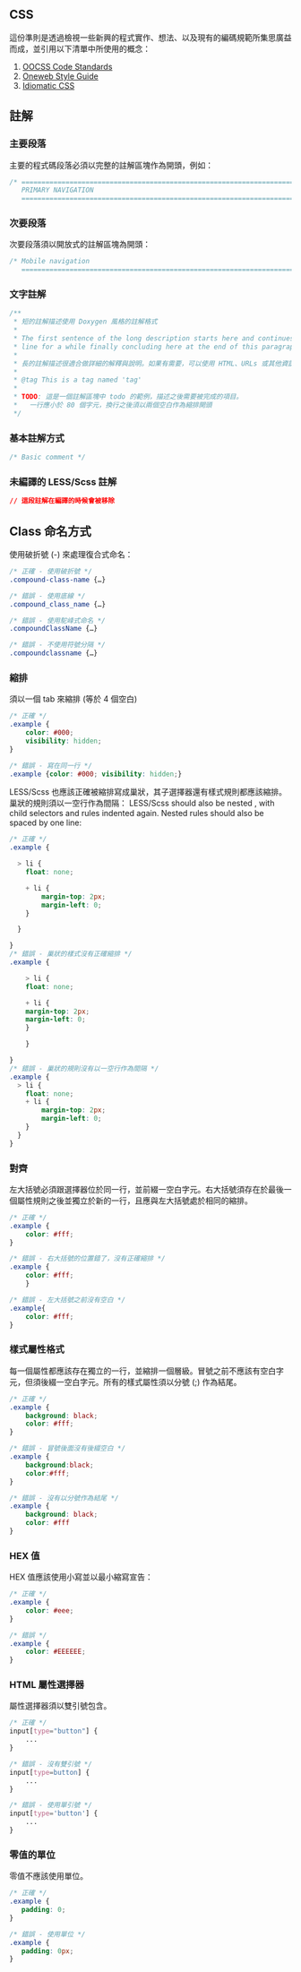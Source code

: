 ## CSS
這份準則是透過檢視一些新興的程式實作、想法、以及現有的編碼規範所集思廣益而成，並引用以下清單中所使用的概念：

1. [OOCSS Code Standards](https://github.com/stubbornella/oocss-code-standards)
2. [Oneweb Style Guide](https://github.com/nternetinspired/OneWeb/blob/master/STYLEGUIDE.md)
3. [Idiomatic CSS](https://github.com/necolas/idiomatic-css)


## 註解

### 主要段落
主要的程式碼段落必須以完整的註解區塊作為開頭，例如：

```css
/* ==========================================================================
   PRIMARY NAVIGATION
   ========================================================================== */
```

### 次要段落
次要段落須以開放式的註解區塊為開頭：

```css
/* Mobile navigation
   ========================================================================== */
```

### 文字註解
```css
/**
 * 短的註解描述使用 Doxygen 風格的註解格式
 *
 * The first sentence of the long description starts here and continues on this
 * line for a while finally concluding here at the end of this paragraph.
 *
 * 長的註解描述很適合做詳細的解釋與說明。如果有需要，可以使用 HTML、URLs 或其他資訊作為範例。
 *
 * @tag This is a tag named 'tag'
 *
 * TODO: 這是一個註解區塊中 todo 的範例，描述之後需要被完成的項目。
 *   一行應小於 80 個字元，換行之後須以兩個空白作為縮排開頭
 */
 ```

### 基本註解方式
```css
/* Basic comment */
```

### 未編譯的 LESS/Scss 註解
```css
// 這段註解在編譯的時候會被移除
```

## Class 命名方式
使用破折號 (-) 來處理復合式命名：

```css
/* 正確 - 使用破折號 */
.compound-class-name {…}

/* 錯誤 - 使用底線 */
.compound_class_name {…}

/* 錯誤 - 使用駝峰式命名 */
.compoundClassName {…}

/* 錯誤 - 不使用符號分隔 */
.compoundclassname {…}
```

### 縮排
須以一個 tab 來縮排 (等於 4 個空白)

```css
/* 正確 */
.example {
	color: #000;
	visibility: hidden;
}

/* 錯誤 - 寫在同一行 */
.example {color: #000; visibility: hidden;}
```

LESS/Scss 也應該正確被縮排寫成巢狀，其子選擇器還有樣式規則都應該縮排。巢狀的規則須以一空行作為間隔：
LESS/Scss should also be nested , with child selectors and rules indented again. Nested rules should also be spaced by one line:

```css
/* 正確 */
.example {

  > li {
    float: none;

	+ li {
		margin-top: 2px;
		margin-left: 0;
	}

  }

}
/* 錯誤 - 巢狀的樣式沒有正確縮排 */
.example {

	> li {
	float: none;

	+ li {
	margin-top: 2px;
	margin-left: 0;
	}

	}

}
/* 錯誤 - 巢狀的規則沒有以一空行作為間隔 */
.example {
  > li {
    float: none;
	+ li {
		margin-top: 2px;
		margin-left: 0;
	}
  }
}
```

### 對齊
左大括號必須跟選擇器位於同一行，並前綴一空白字元。右大括號須存在於最後一個屬性規則之後並獨立於新的一行，且應與左大括號處於相同的縮排。

```css
/* 正確 */
.example {
    color: #fff;
}

/* 錯誤 - 右大括號的位置錯了，沒有正確縮排 */
.example {
    color: #fff;
    }

/* 錯誤 - 左大括號之前沒有空白 */
.example{
    color: #fff;
}
```

### 樣式屬性格式
每一個屬性都應該存在獨立的一行，並縮排一個層級。冒號之前不應該有空白字元，但須後綴一空白字元。所有的樣式屬性須以分號 (;) 作為結尾。

```css
/* 正確 */
.example {
    background: black;
    color: #fff;
}

/* 錯誤 - 冒號後面沒有後綴空白 */
.example {
    background:black;
    color:#fff;
}

/* 錯誤 - 沒有以分號作為結尾 */
.example {
    background: black;
    color: #fff
}
```

### HEX 值
HEX 值應該使用小寫並以最小縮寫宣告：

```css
/* 正確 */
.example {
    color: #eee;
}

/* 錯誤 */
.example {
    color: #EEEEEE;
}
```

### HTML 屬性選擇器
屬性選擇器須以雙引號包含。

```css
/* 正確 */
input[type="button"] {
    ...
}

/* 錯誤 - 沒有雙引號 */
input[type=button] {
    ...
}

/* 錯誤 - 使用單引號 */
input[type='button'] {
    ...
}
```

### 零值的單位
零值不應該使用單位。

```css
/* 正確 */
.example {
   padding: 0;
}

/* 錯誤 - 使用單位 */
.example {
   padding: 0px;
}
```
